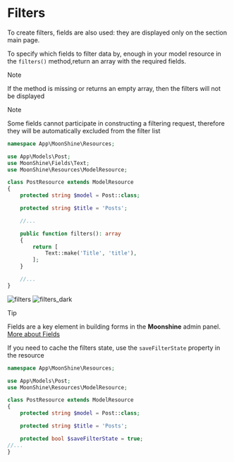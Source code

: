 # Filters 

To create filters, fields are also used: they are displayed only on the section main page.  

To specify which fields to filter data by, enough in your model resource in the `filters()` method,return an array with the required fields.  

> [!NOTE]  
> If the method is missing or returns an empty array, then the filters will not be displayed

> [!NOTE]  
> Some fields cannot participate in constructing a filtering request, therefore they will be automatically excluded from the filter list

```php
namespace App\MoonShine\Resources;

use App\Models\Post;
use MoonShine\Fields\Text;
use MoonShine\Resources\ModelResource;

class PostResource extends ModelResource
{
    protected string $model = Post::class;

    protected string $title = 'Posts';

    //...

    public function filters(): array
    {
        return [
            Text::make('Title', 'title'),
        ];
    }

    //...
}
```

![filters](https://moonshine-laravel.com/screenshots/filters.png)
![filters_dark](https://moonshine-laravel.com/screenshots/filters_dark.png)

> [!TIP]
> Fields are a key element in building forms in the **Moonshine** admin panel.
[More about Fields](https://moonshine-laravel.com/docs/resource/fields/fields-index)

If you need to cache the filters state, use the `saveFilterState` property in the resource

```php
namespace App\MoonShine\Resources;

use App\Models\Post;
use MoonShine\Resources\ModelResource;

class PostResource extends ModelResource
{
    protected string $model = Post::class;

    protected string $title = 'Posts';

    protected bool $saveFilterState = true;
//...
}
```
